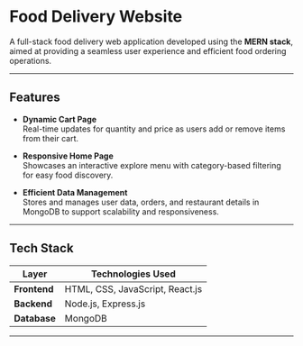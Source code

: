 #  Food Delivery Website

A full-stack food delivery web application developed using the **MERN stack**, aimed at providing a seamless user experience and efficient food ordering operations.

---

##  Features

-  **Dynamic Cart Page**  
  Real-time updates for quantity and price as users add or remove items from their cart.

-  **Responsive Home Page**  
  Showcases an interactive explore menu with category-based filtering for easy food discovery.

-  **Efficient Data Management**  
  Stores and manages user data, orders, and restaurant details in MongoDB to support scalability and responsiveness.

---

##  Tech Stack

| Layer        | Technologies Used                        |
|--------------|-------------------------------------------|
| **Frontend** | HTML, CSS, JavaScript, React.js           |
| **Backend**  | Node.js, Express.js                       |
| **Database** | MongoDB                                   |

---


